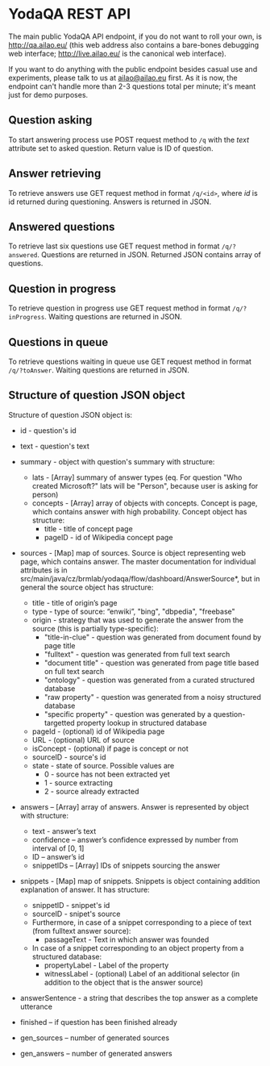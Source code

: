 YodaQA REST API
===============

The main public YodaQA API endpoint, if you do not want to roll your own,
is http://qa.ailao.eu/ (this web address also contains a bare-bones debugging
web interface; http://live.ailao.eu/ is the canonical web interface).

If you want to do anything with the public endpoint besides casual use
and experiments, please talk to us at ailao@ailao.eu first.  As it is now,
the endpoint can't handle more than 2-3 questions total per minute; it's
meant just for demo purposes.


Question asking
---------------

To start answering process use POST request method to `/q` with the *text* attribute set to asked question. Return value is ID of question.


Answer retrieving
-----------------

To retrieve answers use GET request method in format `/q/<id>`, where *id* is id returned during questioning. Answers is returned in JSON.


Answered questions
------------------

To retrieve last six questions use GET request method in format `/q/?answered`. Questions are returned in JSON. Returned JSON contains array of questions.


Question in progress
--------------------

To retrieve question in progress use GET request method in format `/q/?inProgress`. Waiting questions are returned in JSON.


Questions in queue
------------------

To retrieve questions waiting in queue use GET request method in format `/q/?toAnswer`. Waiting questions are returned in JSON.


Structure of question JSON object
---------------------------------

Structure of question JSON object is:

* id - question's id
* text - question's text
* summary - object with question's summary with structure:
  * lats - [Array] summary of answer types (eq. For question "Who created Microsoft?" lats will be "Person", because user is asking for person)
  * concepts - [Array] array of objects with concepts. Concept is page, which contains answer with high probability.  Concept object has structure:
    * title - title of concept page
    * pageID - id of Wikipedia concept page

* sources - [Map] map of sources. Source is object representing web page, which contains answer.
  The master documentation for individual attributes is in
  src/main/java/cz/brmlab/yodaqa/flow/dashboard/AnswerSource*,
  but in general the source object has structure:
  * title - title of origin’s page
  * type - type of source: “enwiki”, "bing", "dbpedia", "freebase"
  * origin - strategy that was used to generate the answer from the source (this is partially type-specific):
    * "title-in-clue" - question was generated from document found by page title
    * "fulltext" - question was generated from full text search
    * "document title" - question was generated from page title based on full text search
    * "ontology" - question was generated from a curated structured database
    * "raw property" - question was generated from a noisy structured database
    * "specific property" - question was generated by a question-targetted property lookup in structured database
  * pageId - (optional) id of Wikipedia page
  * URL - (optional) URL of source
  * isConcept - (optional) if page is concept or not
  * sourceID - source's id
  * state - state of source. Possible values are
    * 0 - source has not been extracted yet
    * 1 - source extracting
    * 2 - source already extracted

* answers – [Array] array of answers. Answer is represented by object with structure:
  * text - answer’s text
  * confidence – answer’s confidence expressed by number from interval of [0, 1]
  * ID – answer’s id
  * snippetIDs – [Array] IDs of snippets sourcing the answer

* snippets - [Map] map of snippets. Snippets is object containing addition explanation of answer. It has structure:
  * snippetID - snippet's id
  * sourceID - snipet's source
  * Furthermore, in case of a snippet corresponding to a piece of text (from fulltext answer source):
    * passageText - Text in which answer was founded
  * In case of a snippet corresponding to an object property from a structured database:
    * propertyLabel - Label of the property
    * witnessLabel - (optional) Label of an additional selector (in addition to the object that is the answer source)

* answerSentence - a string that describes the top answer as a complete utterance

* finished – if question has been finished already
* gen_sources – number of generated sources
* gen_answers – number of generated answers
